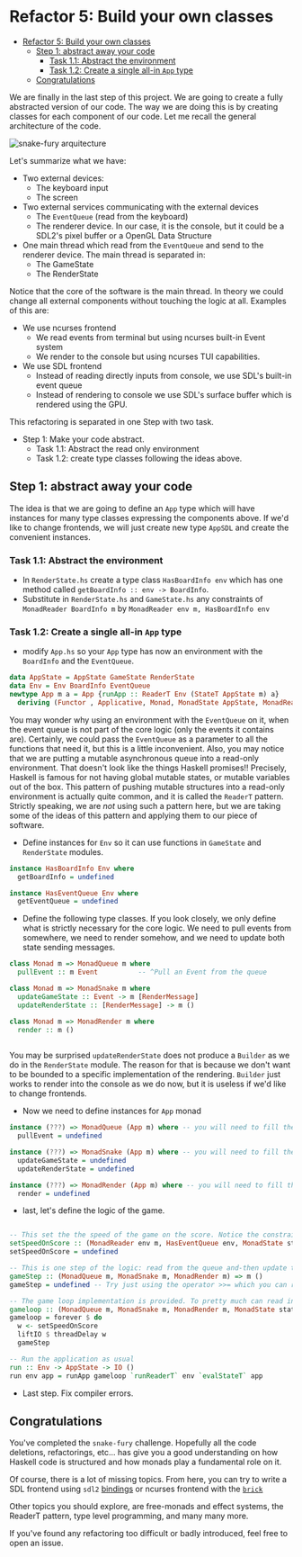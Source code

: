 # Refactor 5: Build your own classes

- [Refactor 5: Build your own classes](#refactor-5-build-your-own-classes)
  - [Step 1: abstract away your code](#step-1-abstract-away-your-code)
    - [Task 1.1: Abstract the environment](#task-11-abstract-the-environment)
    - [Task 1.2: Create a single all-in `App` type](#task-12-create-a-single-all-in-app-type)
  - [Congratulations](#congratulations)

We are finally in the last step of this project. We are going to create a fully abstracted version of our code. The way we are doing this is by creating classes for each component of our code. Let me recall the general architecture of the code.

![snake-fury arquitecture](../../snake-fury/assets/snake_arquitecture.png)

Let's summarize what we have:

- Two external devices:
  - The keyboard input
  - The screen
- Two external services communicating with the external devices
  - The `EventQueue` (read from the keyboard)
  - The renderer device. In our case, it is the console, but it could be a SDL2's pixel buffer or a OpenGL Data Structure
- One main thread which read from the `EventQueue` and send to the renderer device. The main thread is separated in:
  - The GameState
  - The RenderState

Notice that the core of the software is the main thread. In theory we could change all external components without touching the logic at all. Examples of this are:

- We use ncurses frontend
  - We read events from terminal but using ncurses built-in Event system
  - We render to the console but using ncurses TUI capabilities.
- We use SDL frontend
  - Instead of reading directly inputs from console, we use SDL's built-in event queue
  - Instead of rendering to console we use SDL's surface buffer which is rendered using the GPU.

This refactoring is separated in one Step with two task.

- Step 1: Make your code abstract.
  - Task 1.1: Abstract the read only environment
  - Task 1.2: create type classes following the ideas above.

## Step 1: abstract away your code

The idea is that we are going to define an `App` type which will have instances for many type classes expressing the components above. If we'd like to change frontends, we will just create new type `AppSDL` and create the convenient instances.

### Task 1.1: Abstract the environment

- In `RenderState.hs` create a type class `HasBoardInfo env` which has one method called `getBoardInfo :: env -> BoardInfo`.
- Substitute in `RenderState.hs` and `GameState.hs` any constraints of `MonadReader BoardInfo m` by `MonadReader env m, HasBoardInfo env`

### Task 1.2: Create a single all-in `App` type

- modify `App.hs` so your `App` type has now an environment with the `BoardInfo` and the `EventQueue`.

```haskell
data AppState = AppState GameState RenderState
data Env = Env BoardInfo EventQueue
newtype App m a = App {runApp :: ReaderT Env (StateT AppState m) a}
  deriving (Functor , Applicative, Monad, MonadState AppState, MonadReader Env, MonadIO)
```

You may wonder why using an environment with the `EventQueue` on it, when the event queue is not part of the core logic (only the events it contains are). Certainly, we could pass the `EventQueue` as a parameter to all the functions that need it, but this is a little inconvenient. Also, you may notice that we are putting a mutable asynchronous queue into a read-only environment. That doesn't look like the things Haskell promises!! Precisely, Haskell is famous for not having global mutable states, or mutable variables out of the box. This pattern of pushing mutable structures into a read-only environment is actually quite common, and it is called the `ReaderT` pattern. Strictly speaking, we are _not_ using such a pattern here, but we are taking some of the ideas of this pattern and applying them to our piece of software.

- Define instances for `Env` so it can use functions in `GameState` and `RenderState` modules.

```haskell
instance HasBoardInfo Env where
  getBoardInfo = undefined

instance HasEventQueue Env where
  getEventQueue = undefined
```

- Define the following type classes. If you look closely, we only define what is strictly necessary for the core logic. We need to pull events from somewhere, we need to render somehow, and we need to update both state sending messages.

```haskell
class Monad m => MonadQueue m where
  pullEvent :: m Event          -- ^Pull an Event from the queue

class Monad m => MonadSnake m where
  updateGameState :: Event -> m [RenderMessage]
  updateRenderState :: [RenderMessage] -> m ()

class Monad m => MonadRender m where
  render :: m ()
  
```

You may be surprised `updateRenderState` does not produce a `Builder` as we do in the `RenderState` module. The reason for that is because we don't want to be bounded to a specific implementation of the rendering. `Builder` just works to render into the console as we do now, but it is useless if we'd like to change frontends.

- Now we need to define instances for `App` monad

```haskell
instance (???) => MonadQueue (App m) where -- you will need to fill the ???
  pullEvent = undefined

instance (???) => MonadSnake (App m) where -- you will need to fill the ???
  updateGameState = undefined
  updateRenderState = undefined

instance (???) => MonadRender (App m) where -- you will need to fill the ???
  render = undefined
```

- last, let's define the logic of the game.

```haskell

-- This set the the speed of the game on the score. Notice the constraint give access to all the components.
setSpeedOnScore :: (MonadReader env m, HasEventQueue env, MonadState state m, HasRenderState state, MonadIO m) => m Int
setSpeedOnScore = undefined

-- This is one step of the logic: read from the queue and-then update the game state and-then update the render state and-then render
gameStep :: (MonadQueue m, MonadSnake m, MonadRender m) => m ()
gameStep = undefined -- Try just using the operator >>= which you can read as "(m >>= f) do m and-then f"

-- The game loop implementation is provided. To pretty much can read in english.
gameloop :: (MonadQueue m, MonadSnake m, MonadRender m, MonadState state m, HasRenderState state, MonadReader env m, HasEventQueue env, MonadIO m) => m ()
gameloop = forever $ do
  w <- setSpeedOnScore 
  liftIO $ threadDelay w
  gameStep

-- Run the application as usual
run :: Env -> AppState -> IO ()
run env app = runApp gameloop `runReaderT` env `evalStateT` app

```

- Last step. Fix compiler errors.

## Congratulations

You've completed the `snake-fury` challenge. Hopefully all the code deletions, refactorings, etc... has give you a good understanding on how Haskell code is structured and how monads play a fundamental role on it.

Of course, there is a lot of missing topics. From here, you can try to write a SDL frontend using `sdl2` [bindings](https://hackage.haskell.org/package/sdl2) or ncurses frontend with the [`brick`](https://hackage.haskell.org/package/brick)

Other topics you should explore, are free-monads and effect systems, the ReaderT pattern, type level programming, and many many more.

If you've found any refactoring too difficult or badly introduced, feel free to open an issue.
